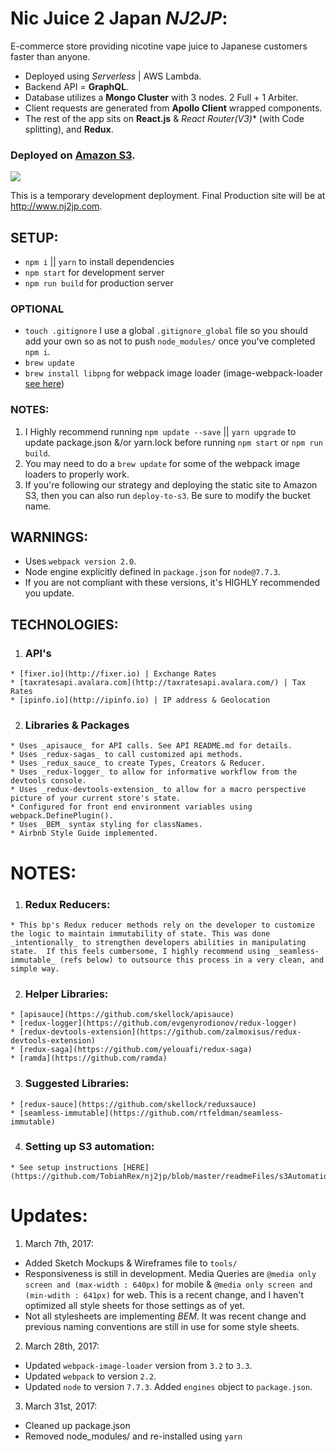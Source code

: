 # Nic Juice 2 Japan _NJ2JP_:
E-commerce store providing nicotine vape juice to Japanese customers faster than anyone.
  - Deployed using _Serverless_ | AWS Lambda.  
  - Backend API = **GraphQL**.
  - Database utilizes a **Mongo Cluster** with 3 nodes. 2 Full + 1 Arbiter.
  - Client requests are generated from **Apollo Client** wrapped components.
  - The rest of the app sits on **React.js** & **React Router*(V3)** (with Code splitting), and **Redux**.

### Deployed on [Amazon S3](http://nj2jp-react.s3-website-ap-northeast-1.amazonaws.com/).

<img src="http://i.imgur.com/40al5Mw.png" />

This is a temporary development deployment.
Final Production site will be at http://www.nj2jp.com.

## SETUP:
  - `npm i` || `yarn` to install dependencies
  - `npm start` for development server
  - `npm run build` for production server

  ### OPTIONAL
  - `touch .gitignore` I use a global `.gitignore_global` file so you should add your own so as not to push `node_modules/` once you've completed `npm i`.
  - `brew update`
  - `brew install libpng` for webpack image loader (image-webpack-loader [see here](https://github.com/tcoopman/image-webpack-loader))

  ### NOTES:
  1. I Highly recommend running `npm update --save` || `yarn upgrade` to update package.json &/or yarn.lock before running `npm start` or `npm run build`.
  2. You may need to do a `brew update` for some of the webpack image loaders to properly work.
  3. If you're following our strategy and deploying the static site to Amazon S3, then you can also run `deploy-to-s3`.  Be sure to modify the bucket name.

## WARNINGS:
  * Uses `webpack version 2.0`.
  * Node engine explicitly defined in `package.json` for `node@7.7.3`.
  * If you are not compliant with these versions, it's HIGHLY recommended you update.

## TECHNOLOGIES:
  1. ### API's
    * [fixer.io](http://fixer.io) | Exchange Rates
    * [taxratesapi.avalara.com](http://taxratesapi.avalara.com/) | Tax Rates
    * [ipinfo.io](http://ipinfo.io) | IP address & Geolocation
  2. ### Libraries & Packages
    * Uses _apisauce_ for API calls. See API README.md for details.
    * Uses _redux-sagas_ to call customized api methods.
    * Uses _redux_sauce_ to create Types, Creators & Reducer.
    * Uses _redux-logger_ to allow for informative workflow from the devtools console.  
    * Uses _redux-devtools-extension_ to allow for a macro perspective picture of your current store's state.
    * Configured for front end environment variables using webpack.DefinePlugin().
    * Uses _BEM_ syntax styling for classNames.
    * Airbnb Style Guide implemented.

# NOTES:
  1. ### Redux Reducers:
    * This bp's Redux reducer methods rely on the developer to customize the logic to maintain immutability of state. This was done _intentionally_ to strengthen developers abilities in manipulating state.  If this feels cumbersome, I highly recommend using _seamless-immutable_ (refs below) to outsource this process in a very clean, and simple way.
  2. ### Helper Libraries:
    * [apisauce](https://github.com/skellock/apisauce)
    * [redux-logger](https://github.com/evgenyrodionov/redux-logger)
    * [redux-devtools-extension](https://github.com/zalmoxisus/redux-devtools-extension)
    * [redux-saga](https://github.com/yelouafi/redux-saga)
    * [ramda](https://github.com/ramda)
  3. ### Suggested Libraries:
    * [redux-sauce](https://github.com/skellock/reduxsauce)
    * [seamless-immutable](https://github.com/rtfeldman/seamless-immutable)
  4. ### Setting up S3 automation:
    * See setup instructions [HERE](https://github.com/TobiahRex/nj2jp/blob/master/readmeFiles/s3Automation.md).

# Updates:
1. March 7th, 2017:
  - Added Sketch Mockups & Wireframes file to `tools/`
  - Responsiveness is still in development. Media Queries are `@media only screen and (max-width : 640px)` for mobile & `@media only screen and (min-wdith : 641px)` for web.  This is a recent change, and I haven't optimized all style sheets for those settings as of yet.
  - Not all stylesheets are implementing _BEM_.  It was recent change and previous naming conventions are still in use for some style sheets.
2. March 28th, 2017:
  - Updated `webpack-image-loader` version from `3.2` to `3.3`.
  - Updated `webpack` to version `2.2`.
  - Updated `node` to version `7.7.3`. Added `engines` object to `package.json`.
3. March 31st, 2017:
  - Cleaned up package.json
  - Removed node_modules/ and re-installed using `yarn`


<!-- ## ScreenShots:
* Terminal
  - <img src="http://i.imgur.com/RjJ7yfA.png" /> -->
